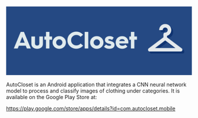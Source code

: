 ![AutoCloset](images/autoclosetbanner.png)

AutoCloset is an Android application that integrates a CNN neural network model to process and classify images of clothing under categories. It is available on the Google Play Store at:

https://play.google.com/store/apps/details?id=com.autocloset.mobile
